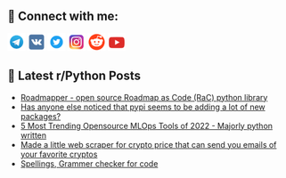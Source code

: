 ## 🔎 Connect with me:
[<img src="https://github.com/bullbesh/bullbesh/blob/main/images/Telegram.png" width="32" height="32" />](https://t.me/bullbesh)
[<img src="https://github.com/bullbesh/bullbesh/blob/main/images/VK.png" width="32" height="32" />](https://vk.com/bullbesh)
[<img src="https://github.com/bullbesh/bullbesh/blob/main/images/Twitter.png" width="32" height="32" />](https://twitter.com/bullbesh1)
[<img src="https://github.com/bullbesh/bullbesh/blob/main/images/Instagram.png" width="32" height="32" />](https://www.instagram.com/bullbesh)
[<img src="https://github.com/bullbesh/bullbesh/blob/main/images/Reddit.png" width="32" height="32" />](https://www.reddit.com/user/bullbesh)
[<img src="https://github.com/bullbesh/bullbesh/blob/main/images/YouTube.png" width="32" height="32" />](https://www.youtube.com/channel/UCtfjRs6uzgq5mfm8S06WTcg)

## 📕 Latest r/Python Posts
<!-- BLOG-POST-LIST:START -->
- [Roadmapper - open source Roadmap as Code &lpar;RaC&rpar; python library](https://www.reddit.com/r/Python/comments/z1osxx/roadmapper_open_source_roadmap_as_code_rac_python/)
- [Has anyone else noticed that pypi seems to be adding a lot of new packages?](https://www.reddit.com/r/Python/comments/z1oi4o/has_anyone_else_noticed_that_pypi_seems_to_be/)
- [5 Most Trending Opensource MLOps Tools of 2022 - Majorly python written](https://www.reddit.com/r/Python/comments/z1odl5/5_most_trending_opensource_mlops_tools_of_2022/)
- [Made a little web scraper for crypto price that can send you emails of your favorite cryptos](https://www.reddit.com/r/Python/comments/z1ny8j/made_a_little_web_scraper_for_crypto_price_that/)
- [Spellings, Grammer checker for code](https://www.reddit.com/r/Python/comments/z1nd5u/spellings_grammer_checker_for_code/)
<!-- BLOG-POST-LIST:END -->
